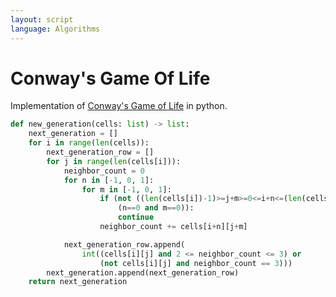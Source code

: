 ```yaml
---
layout: script
language: Algorithms
---
```


# Conway's Game Of Life

Implementation of [Conway's Game of Life](https://en.wikipedia.org/wiki/Conway%27s_Game_of_Life) in python.

```python
def new_generation(cells: list) -> list:
    next_generation = []
    for i in range(len(cells)):
        next_generation_row = []
        for j in range(len(cells[i])):
            neighbor_count = 0
            for n in [-1, 0, 1]:
                for m in [-1, 0, 1]:
                    if (not ((len(cells[i])-1)>=j+m>=0<=i+n<=(len(cells)-1)) or 
                        (n==0 and m==0)):
                        continue
                    neighbor_count += cells[i+n][j+m]

            next_generation_row.append(
                int((cells[i][j] and 2 <= neighbor_count <= 3) or 
                    (not cells[i][j] and neighbor_count == 3)))
        next_generation.append(next_generation_row)
    return next_generation
```